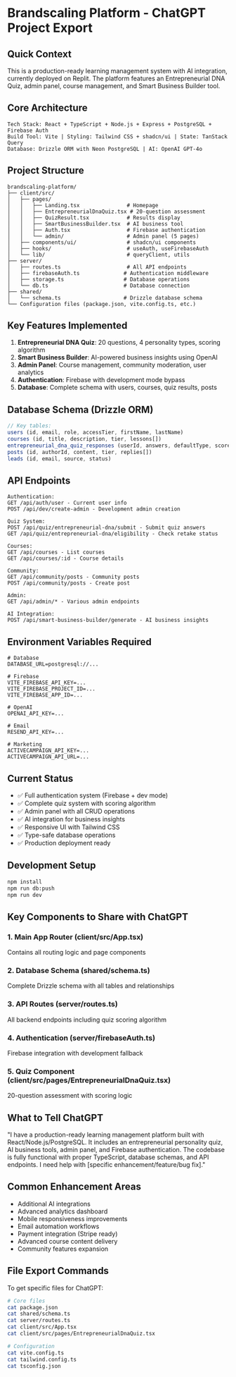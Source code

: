 # Brandscaling Platform - ChatGPT Project Export

## Quick Context
This is a production-ready learning management system with AI integration, currently deployed on Replit. The platform features an Entrepreneurial DNA Quiz, admin panel, course management, and Smart Business Builder tool.

## Core Architecture
```
Tech Stack: React + TypeScript + Node.js + Express + PostgreSQL + Firebase Auth
Build Tool: Vite | Styling: Tailwind CSS + shadcn/ui | State: TanStack Query
Database: Drizzle ORM with Neon PostgreSQL | AI: OpenAI GPT-4o
```

## Project Structure
```
brandscaling-platform/
├── client/src/
│   ├── pages/
│   │   ├── Landing.tsx               # Homepage
│   │   ├── EntrepreneurialDnaQuiz.tsx # 20-question assessment
│   │   ├── QuizResult.tsx            # Results display
│   │   ├── SmartBusinessBuilder.tsx  # AI business tool
│   │   ├── Auth.tsx                  # Firebase authentication
│   │   └── admin/                    # Admin panel (5 pages)
│   ├── components/ui/                # shadcn/ui components
│   ├── hooks/                        # useAuth, useFirebaseAuth
│   └── lib/                          # queryClient, utils
├── server/
│   ├── routes.ts                     # All API endpoints
│   ├── firebaseAuth.ts              # Authentication middleware
│   ├── storage.ts                   # Database operations
│   └── db.ts                        # Database connection
├── shared/
│   └── schema.ts                    # Drizzle database schema
└── Configuration files (package.json, vite.config.ts, etc.)
```

## Key Features Implemented
1. **Entrepreneurial DNA Quiz**: 20 questions, 4 personality types, scoring algorithm
2. **Smart Business Builder**: AI-powered business insights using OpenAI
3. **Admin Panel**: Course management, community moderation, user analytics
4. **Authentication**: Firebase with development mode bypass
5. **Database**: Complete schema with users, courses, quiz results, posts

## Database Schema (Drizzle ORM)
```typescript
// Key tables:
users (id, email, role, accessTier, firstName, lastName)
courses (id, title, description, tier, lessons[])
entrepreneurial_dna_quiz_responses (userId, answers, defaultType, scores)
posts (id, authorId, content, tier, replies[])
leads (id, email, source, status)
```

## API Endpoints
```
Authentication:
GET /api/auth/user - Current user info
POST /api/dev/create-admin - Development admin creation

Quiz System:
POST /api/quiz/entrepreneurial-dna/submit - Submit quiz answers
GET /api/quiz/entrepreneurial-dna/eligibility - Check retake status

Courses:
GET /api/courses - List courses
GET /api/courses/:id - Course details

Community:
GET /api/community/posts - Community posts
POST /api/community/posts - Create post

Admin:
GET /api/admin/* - Various admin endpoints

AI Integration:
POST /api/smart-business-builder/generate - AI business insights
```

## Environment Variables Required
```
# Database
DATABASE_URL=postgresql://...

# Firebase
VITE_FIREBASE_API_KEY=...
VITE_FIREBASE_PROJECT_ID=...
VITE_FIREBASE_APP_ID=...

# OpenAI
OPENAI_API_KEY=...

# Email
RESEND_API_KEY=...

# Marketing
ACTIVECAMPAIGN_API_KEY=...
ACTIVECAMPAIGN_API_URL=...
```

## Current Status
- ✅ Full authentication system (Firebase + dev mode)
- ✅ Complete quiz system with scoring algorithm
- ✅ Admin panel with all CRUD operations
- ✅ AI integration for business insights
- ✅ Responsive UI with Tailwind CSS
- ✅ Type-safe database operations
- ✅ Production deployment ready

## Development Setup
```bash
npm install
npm run db:push
npm run dev
```

## Key Components to Share with ChatGPT

### 1. Main App Router (client/src/App.tsx)
Contains all routing logic and page components

### 2. Database Schema (shared/schema.ts)
Complete Drizzle schema with all tables and relationships

### 3. API Routes (server/routes.ts)
All backend endpoints including quiz scoring algorithm

### 4. Authentication (server/firebaseAuth.ts)
Firebase integration with development fallback

### 5. Quiz Component (client/src/pages/EntrepreneurialDnaQuiz.tsx)
20-question assessment with scoring logic

## What to Tell ChatGPT
"I have a production-ready learning management platform built with React/Node.js/PostgreSQL. It includes an entrepreneurial personality quiz, AI business tools, admin panel, and Firebase authentication. The codebase is fully functional with proper TypeScript, database schemas, and API endpoints. I need help with [specific enhancement/feature/bug fix]."

## Common Enhancement Areas
- Additional AI integrations
- Advanced analytics dashboard
- Mobile responsiveness improvements
- Email automation workflows
- Payment integration (Stripe ready)
- Advanced course content delivery
- Community features expansion

## File Export Commands
To get specific files for ChatGPT:
```bash
# Core files
cat package.json
cat shared/schema.ts
cat server/routes.ts
cat client/src/App.tsx
cat client/src/pages/EntrepreneurialDnaQuiz.tsx

# Configuration
cat vite.config.ts
cat tailwind.config.ts
cat tsconfig.json
```